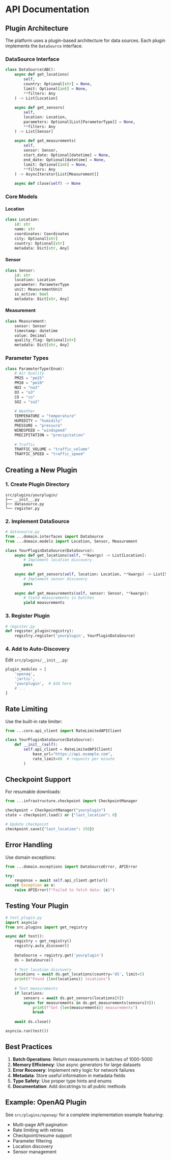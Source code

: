 # API Documentation

## Plugin Architecture

The platform uses a plugin-based architecture for data sources. Each plugin implements the `DataSource` interface.

### DataSource Interface

```python
class DataSource(ABC):
    async def get_locations(
        self, 
        country: Optional[str] = None,
        limit: Optional[int] = None,
        **filters: Any
    ) -> List[Location]
    
    async def get_sensors(
        self,
        location: Location,
        parameters: Optional[List[ParameterType]] = None,
        **filters: Any
    ) -> List[Sensor]
    
    async def get_measurements(
        self,
        sensor: Sensor,
        start_date: Optional[datetime] = None,
        end_date: Optional[datetime] = None,
        limit: Optional[int] = None,
        **filters: Any
    ) -> AsyncIterator[List[Measurement]]
    
    async def close(self) -> None
```

### Core Models

#### Location
```python
class Location:
    id: str
    name: str
    coordinates: Coordinates
    city: Optional[str]
    country: Optional[str]
    metadata: Dict[str, Any]
```

#### Sensor
```python
class Sensor:
    id: str
    location: Location
    parameter: ParameterType
    unit: MeasurementUnit
    is_active: bool
    metadata: Dict[str, Any]
```

#### Measurement
```python
class Measurement:
    sensor: Sensor
    timestamp: datetime
    value: Decimal
    quality_flag: Optional[str]
    metadata: Dict[str, Any]
```

### Parameter Types

```python
class ParameterType(Enum):
    # Air Quality
    PM25 = "pm25"
    PM10 = "pm10"
    NO2 = "no2"
    O3 = "o3"
    CO = "co"
    SO2 = "so2"
    
    # Weather
    TEMPERATURE = "temperature"
    HUMIDITY = "humidity"
    PRESSURE = "pressure"
    WINDSPEED = "windspeed"
    PRECIPITATION = "precipitation"
    
    # Traffic
    TRAFFIC_VOLUME = "traffic_volume"
    TRAFFIC_SPEED = "traffic_speed"
```

## Creating a New Plugin

### 1. Create Plugin Directory
```
src/plugins/yourplugin/
├── __init__.py
├── datasource.py
└── register.py
```

### 2. Implement DataSource
```python
# datasource.py
from ...domain.interfaces import DataSource
from ...domain.models import Location, Sensor, Measurement

class YourPluginDataSource(DataSource):
    async def get_locations(self, **kwargs) -> List[Location]:
        # Implement location discovery
        pass
    
    async def get_sensors(self, location: Location, **kwargs) -> List[Sensor]:
        # Implement sensor discovery
        pass
    
    async def get_measurements(self, sensor: Sensor, **kwargs):
        # Yield measurements in batches
        yield measurements
```

### 3. Register Plugin
```python
# register.py
def register_plugin(registry):
    registry.register('yourplugin', YourPluginDataSource)
```

### 4. Add to Auto-Discovery
Edit `src/plugins/__init__.py`:
```python
plugin_modules = [
    'openaq',
    'jartic',
    'yourplugin',  # Add here
    # ...
]
```

## Rate Limiting

Use the built-in rate limiter:
```python
from ...core.api_client import RateLimitedAPIClient

class YourPluginDataSource(DataSource):
    def __init__(self):
        self.api_client = RateLimitedAPIClient(
            base_url="https://api.example.com",
            rate_limit=60  # requests per minute
        )
```

## Checkpoint Support

For resumable downloads:
```python
from ...infrastructure.checkpoint import CheckpointManager

checkpoint = CheckpointManager("yourplugin")
state = checkpoint.load() or {"last_location": 0}

# Update checkpoint
checkpoint.save({"last_location": 150})
```

## Error Handling

Use domain exceptions:
```python
from ...domain.exceptions import DataSourceError, APIError

try:
    response = await self.api_client.get(url)
except Exception as e:
    raise APIError(f"Failed to fetch data: {e}")
```

## Testing Your Plugin

```python
# test_plugin.py
import asyncio
from src.plugins import get_registry

async def test():
    registry = get_registry()
    registry.auto_discover()
    
    DataSource = registry.get('yourplugin')
    ds = DataSource()
    
    # Test location discovery
    locations = await ds.get_locations(country='US', limit=5)
    print(f"Found {len(locations)} locations")
    
    # Test measurements
    if locations:
        sensors = await ds.get_sensors(locations[0])
        async for measurements in ds.get_measurements(sensors[0]):
            print(f"Got {len(measurements)} measurements")
            break
    
    await ds.close()

asyncio.run(test())
```

## Best Practices

1. **Batch Operations**: Return measurements in batches of 1000-5000
2. **Memory Efficiency**: Use async generators for large datasets
3. **Error Recovery**: Implement retry logic for network failures
4. **Metadata**: Store useful information in metadata fields
5. **Type Safety**: Use proper type hints and enums
6. **Documentation**: Add docstrings to all public methods

## Example: OpenAQ Plugin

See `src/plugins/openaq/` for a complete implementation example featuring:
- Multi-page API pagination
- Rate limiting with retries
- Checkpoint/resume support
- Parameter filtering
- Location discovery
- Sensor management